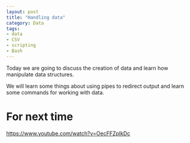 ```yaml
---
layout: post
title: "Handling data"
category: Data
tags: 
- data
- CSV
- scripting
- Bash
---
```


Today we are going to discuss the creation of data and learn how manipulate data structures. 

We will learn some things about using pipes to redirect output and learn some commands for working with data. 
<excerpt/>



# For next time

https://www.youtube.com/watch?v=OecFFZpIkDc